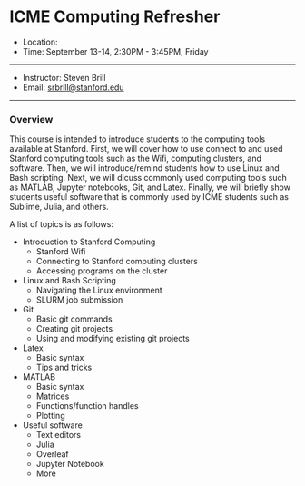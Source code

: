 # ICME Computing Refresher

* Location: 
* Time: September 13-14, 2:30PM - 3:45PM, Friday

----

* Instructor: Steven Brill
* Email: [srbrill@stanford.edu](mailto:srbrill@stanford.edu)

---

### Overview

This course is intended to introduce students to the computing tools available at Stanford.
First, we will cover how to use connect to and used Stanford computing tools such as the Wifi, computing clusters, and software.
Then, we will introduce/remind students how to use Linux and Bash scripting.
Next, we will dicuss commonly used computing tools such as MATLAB, Jupyter notebooks, Git, and Latex.
Finally, we will briefly show students useful software that is commonly used by ICME students such as Sublime, Julia, and others.

A list of topics is as follows:

* Introduction to Stanford Computing
  * Stanford Wifi
  * Connecting to Stanford computing clusters
  * Accessing programs on the cluster
* Linux and Bash Scripting
  * Navigating the Linux environment
  * SLURM job submission
* Git
  * Basic git commands
  * Creating git projects
  * Using and modifying existing git projects
* Latex
  * Basic syntax
  * Tips and tricks
* MATLAB
  * Basic syntax
  * Matrices
  * Functions/function handles
  * Plotting
* Useful software
  * Text editors
  * Julia
  * Overleaf
  * Jupyter Notebook
  * More

